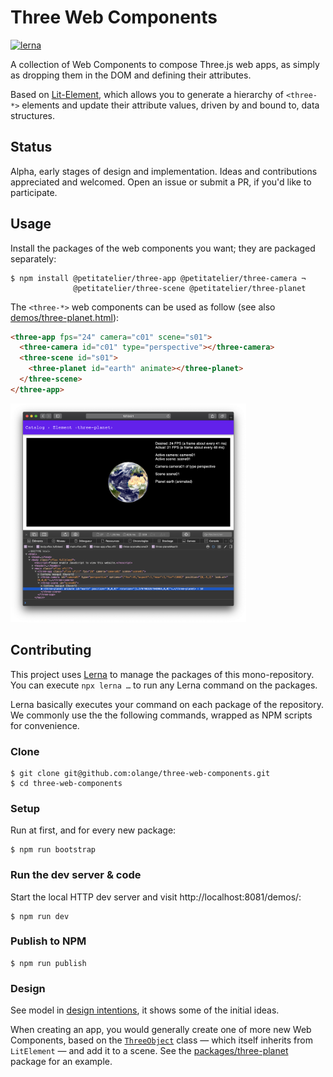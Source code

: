 # Three Web Components

[![lerna](https://img.shields.io/badge/maintained%20with-lerna-cc00ff.svg)](https://lernajs.io/)

A collection of Web Components to compose Three.js web apps, as simply as dropping them in the DOM and defining their attributes.

Based on [Lit-Element](https://lit-element.polymer-project.org), which allows you to generate a hierarchy of `<three-*>` elements and update their attribute values, driven by and bound to, data structures.

## Status

Alpha, early stages of design and implementation. Ideas and contributions appreciated and welcomed. Open an issue or submit a PR, if you'd like to participate.

## Usage

Install the packages of the web components you want; they are packaged separately:

```
$ npm install @petitatelier/three-app @petitatelier/three-camera ¬
              @petitatelier/three-scene @petitatelier/three-planet
```

The `<three-*>` web components can be used as follow (see also [demos/three-planet.html](demos/three-planet.html)):

```html
<three-app fps="24" camera="c01" scene="s01">
  <three-camera id="c01" type="perspective"></three-camera>
  <three-scene id="s01">
    <three-planet id="earth" animate></three-planet>
  </three-scene>
</three-app>
```

<a href="demos/assets/screenshots/20190222-three-planet-animated.png">
  <img height="350" title="Screencopy of animated ‹three-planet› element"
  src="demos/assets/screenshots/20190222-three-planet-animated.png"></a>

## Contributing

This project uses [Lerna](https://lernajs.io) to manage the packages of this mono-repository. You can execute `npx lerna …` to run any Lerna command on the packages.

Lerna basically executes your command on each package of the repository. We commonly use the the following commands, wrapped as NPM scripts for convenience.

### Clone

    $ git clone git@github.com:olange/three-web-components.git
    $ cd three-web-components

### Setup

Run at first, and for every new package:

    $ npm run bootstrap

### Run the dev server & code

Start the local HTTP dev server and visit http://localhost:8081/demos/:

    $ npm run dev

### Publish to NPM

    $ npm run publish

### Design

See model in [design intentions](DESIGN.md), it shows some of the initial ideas.

When creating an app, you would generally create one of more new Web Components, based on the [`ThreeObject`](packages/three-object/three-object.js) class — which itself inherits from `LitElement` — and add it to a scene. See the [packages/three-planet](packages/three-planet/three-planet.js) package for an example.

